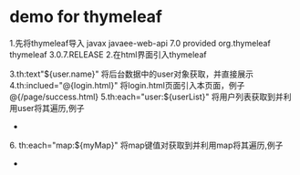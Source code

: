 # demo for thymeleaf
1.先将thymeleaf导入
   <dependency>
      <groupId>javax</groupId>
      <artifactId>javaee-web-api</artifactId>
      <version>7.0</version>
      <scope>provided</scope>
    </dependency>
    <!-- Compile dependencies -->
    <dependency>
      <groupId>org.thymeleaf</groupId>
      <artifactId>thymeleaf</artifactId>
      <version>3.0.7.RELEASE</version>
    </dependency>
2.在html界面引入thymeleaf
  <html  xmlns:th="http://java.sun.com/jsf/core">
3.th:text"${user.name}"
  将后台数据中的user对象获取，并直接展示
4.th:inclued="@{login.html}"
  将login.html页面引入本页面，例子@{/page/success.html}
5.th:each="user:${userList}"
  将用户列表获取到并利用user将其遍历,例子
  <ul>
    <li th:each="user:${userList}">
      <span th:text="${user.name}"></span>
    </li>
  </ul>
6. th:each="map:${myMap}"
  将map键值对获取到并利用map将其遍历,例子
   <ul>
    <li th:each="map:${myMap}">
      <span th:text="${map.key}"></span>
      <!-- map(String,User) -->
      <span th:text="${map.value.name}"></span>
    </li>
  </ul>

